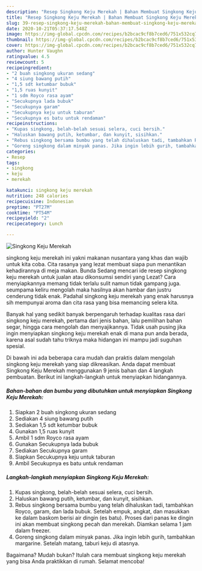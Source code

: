 ```yaml
---
description: "Resep Singkong Keju Merekah | Bahan Membuat Singkong Keju Merekah Yang Sempurna"
title: "Resep Singkong Keju Merekah | Bahan Membuat Singkong Keju Merekah Yang Sempurna"
slug: 39-resep-singkong-keju-merekah-bahan-membuat-singkong-keju-merekah-yang-sempurna
date: 2020-10-21T05:37:17.548Z
image: https://img-global.cpcdn.com/recipes/b2bcac9cf8b7ced6/751x532cq70/singkong-keju-merekah-foto-resep-utama.jpg
thumbnail: https://img-global.cpcdn.com/recipes/b2bcac9cf8b7ced6/751x532cq70/singkong-keju-merekah-foto-resep-utama.jpg
cover: https://img-global.cpcdn.com/recipes/b2bcac9cf8b7ced6/751x532cq70/singkong-keju-merekah-foto-resep-utama.jpg
author: Hunter Vaughn
ratingvalue: 4.5
reviewcount: 5
recipeingredient:
- "2 buah singkong ukuran sedang"
- "4 siung bawang putih"
- "1,5 sdt ketumbar bubuk"
- "1,5 ruas kunyit"
- "1 sdm Royco rasa ayam"
- "Secukupnya lada bubuk"
- "Secukupnya garam"
- "Secukupnya keju untuk taburan"
- "Secukupnya es batu untuk rendaman"
recipeinstructions:
- "Kupas singkong, belah-belah sesuai selera, cuci bersih."
- "Haluskan bawang putih, ketumbar, dan kunyit, sisihkan."
- "Rebus singkong bersama bumbu yang telah dihaluskan tadi, tambahkan Royco, garam, dan lada bubuk. Setelah empuk, angkat, dan masukkan ke dalam baskom berisi air dingin (es batu). Proses dari panas ke dingin ini akan membuat singkong pecah dan merekah. Diamkan selama 1 jam dalam freezer."
- "Goreng singkong dalam minyak panas. Jika ingin lebih gurih, tambahkan margarine. Setelah matang, taburi keju di atasnya."
categories:
- Resep
tags:
- singkong
- keju
- merekah

katakunci: singkong keju merekah 
nutrition: 248 calories
recipecuisine: Indonesian
preptime: "PT27M"
cooktime: "PT54M"
recipeyield: "2"
recipecategory: Lunch

---
```



![Singkong Keju Merekah](https://img-global.cpcdn.com/recipes/b2bcac9cf8b7ced6/751x532cq70/singkong-keju-merekah-foto-resep-utama.jpg)


singkong keju merekah ini yakni makanan nusantara yang khas dan wajib untuk kita coba. Cita rasanya yang lezat membuat siapa pun menantikan kehadirannya di meja makan.
Bunda Sedang mencari ide resep singkong keju merekah untuk jualan atau dikonsumsi sendiri yang Lezat? Cara menyiapkannya memang tidak terlalu sulit namun tidak gampang juga. seumpama keliru mengolah maka hasilnya akan hambar dan justru cenderung tidak enak. Padahal singkong keju merekah yang enak harusnya sih mempunyai aroma dan cita rasa yang bisa memancing selera kita.

Banyak hal yang sedikit banyak berpengaruh terhadap kualitas rasa dari singkong keju merekah, pertama dari jenis bahan, lalu pemilihan bahan segar, hingga cara mengolah dan menyajikannya. Tidak usah pusing jika ingin menyiapkan singkong keju merekah enak di mana pun anda berada, karena asal sudah tahu triknya maka hidangan ini mampu jadi suguhan spesial.




Di bawah ini ada beberapa cara mudah dan praktis dalam mengolah singkong keju merekah yang siap dikreasikan. Anda dapat membuat Singkong Keju Merekah menggunakan 9 jenis bahan dan 4 langkah pembuatan. Berikut ini langkah-langkah untuk menyiapkan hidangannya.

<!--inarticleads1-->

##### Bahan-bahan dan bumbu yang dibutuhkan untuk menyiapkan Singkong Keju Merekah:

1. Siapkan 2 buah singkong ukuran sedang
1. Sediakan 4 siung bawang putih
1. Sediakan 1,5 sdt ketumbar bubuk
1. Gunakan 1,5 ruas kunyit
1. Ambil 1 sdm Royco rasa ayam
1. Gunakan Secukupnya lada bubuk
1. Sediakan Secukupnya garam
1. Siapkan Secukupnya keju untuk taburan
1. Ambil Secukupnya es batu untuk rendaman




<!--inarticleads2-->

##### Langkah-langkah menyiapkan Singkong Keju Merekah:

1. Kupas singkong, belah-belah sesuai selera, cuci bersih.
1. Haluskan bawang putih, ketumbar, dan kunyit, sisihkan.
1. Rebus singkong bersama bumbu yang telah dihaluskan tadi, tambahkan Royco, garam, dan lada bubuk. Setelah empuk, angkat, dan masukkan ke dalam baskom berisi air dingin (es batu). Proses dari panas ke dingin ini akan membuat singkong pecah dan merekah. Diamkan selama 1 jam dalam freezer.
1. Goreng singkong dalam minyak panas. Jika ingin lebih gurih, tambahkan margarine. Setelah matang, taburi keju di atasnya.




Bagaimana? Mudah bukan? Itulah cara membuat singkong keju merekah yang bisa Anda praktikkan di rumah. Selamat mencoba!
